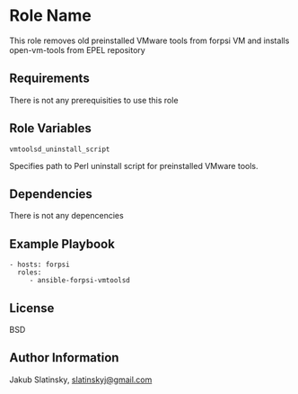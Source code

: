 Role Name
=========

This role removes old preinstalled VMware tools from forpsi VM and installs open-vm-tools from EPEL repository

Requirements
------------

There is not any prerequisities to use this role

Role Variables
--------------

    vmtoolsd_uninstall_script

Specifies path to Perl uninstall script for preinstalled VMware tools.

Dependencies
------------

There is not any depencencies

Example Playbook
----------------

    - hosts: forpsi
      roles:
         - ansible-forpsi-vmtoolsd

License
-------

BSD

Author Information
------------------

Jakub Slatinsky, slatinskyj@gmail.com
